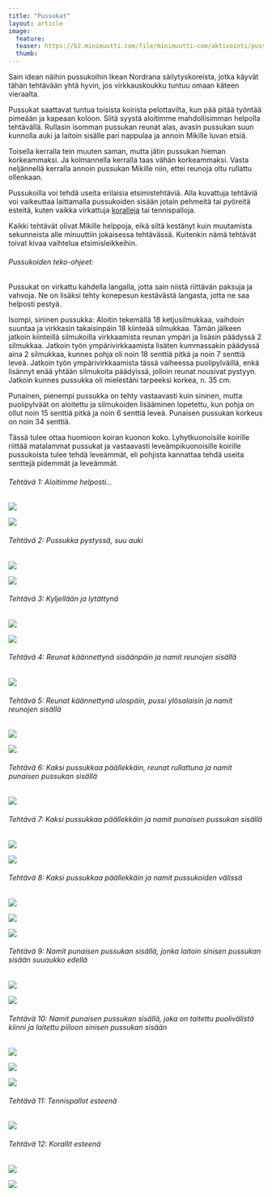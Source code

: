 ```yaml
---
title: "Pussukat"
layout: article
image:
  feature:
  teaser: https://b2.minimuutti.com/file/minimuutti-com/aktivointi/pussukat/DS01550-245px.jpg
  thumb:
---
```


Sain idean näihin pussukoihin Ikean Nordrana säilytyskoreista, jotka käyvät tähän tehtävään yhtä hyvin, jos virkkauskoukku tuntuu omaan käteen vieraalta.

Pussukat saattavat tuntua toisista koirista pelottavilta, kun pää pitää työntää pimeään ja kapeaan koloon. Siitä syystä aloitimme mahdollisimman helpolla tehtävällä. Rullasin isomman pussukan reunat alas, avasin pussukan suun kunnolla auki ja laitoin sisälle pari nappulaa ja annoin Mikille luvan etsiä.

Toisella kerralla tein muuten saman, mutta jätin pussukan hieman korkeammaksi. Ja kolmannella kerralla taas vähän korkeammaksi. Vasta neljännellä kerralla annoin pussukan Mikille niin, ettei reunoja oltu rullattu ollenkaan.

Pussukoilla voi tehdä useita erilaisia etsimistehtäviä. Alla kuvattuja tehtäviä voi vaikeuttaa laittamalla pussukoiden sisään jotain pehmeitä tai pyöreitä esteitä, kuten vaikka virkattuja [koralleja](/aktivointi/korallit/) tai tennispalloja.

Kaikki tehtävät olivat Mikille helppoja, eikä siltä kestänyt kuin muutamista sekunneista alle minuuttiin jokaisessa tehtävässä. Kuitenkin nämä tehtävät toivat kivaa vaihtelua etsimisleikkeihin.

###### Pussukoiden teko-ohjeet:

Pussukat on virkattu kahdella langalla, jotta sain niistä riittävän paksuja ja vahvoja. Ne on lisäksi tehty konepesun kestävästä langasta, jotta ne saa helposti pestyä.

Isompi, sininen pussukka: Aloitin tekemällä 18 ketjusilmukkaa, vaihdoin suuntaa ja virkkasin takaisinpäin 18 kiinteää silmukkaa. Tämän jälkeen jatkoin kiinteillä silmukoilla virkkaamista reunan ympäri ja lisäsin päädyssä 2 silmukkaa. Jatkoin työn ympärivirkkaamista lisäten kummassakin päädyssä aina 2 silmukkaa, kunnes pohja oli noin 18 senttiä pitkä ja noin 7 senttiä leveä. Jatkoin työn ympärivirkkaamista tässä vaiheessa puolipylväillä, enkä lisännyt enää yhtään silmukoita päädyissä, jolloin reunat nousivat pystyyn. Jatkoin kunnes pussukka oli mielestäni tarpeeksi korkea, n. 35 cm.

Punainen, pienempi pussukka on tehty vastaavasti kuin sininen, mutta puolipylväät on aloitettu ja silmukoiden lisääminen lopetettu, kun pohja on ollut noin 15 senttiä pitkä ja noin 6 senttiä leveä. Punaisen pussukan korkeus on noin 34 senttiä.

Tässä tulee ottaa huomioon koiran kuonon koko. Lyhytkuonoisille koirille riittää matalammat pussukat ja vastaavasti leveämpikuonoisille koirille pussukoista tulee tehdä leveämmät, eli pohjista kannattaa tehdä useita senttejä pidemmät ja leveämmät.

###### Tehtävä 1: Aloitimme helposti...

![](https://b2.minimuutti.com/file/minimuutti-com/aktivointi/pussukat/DS01371-800px.jpg)

![](https://b2.minimuutti.com/file/minimuutti-com/aktivointi/pussukat/DS01382-800px.jpg)

###### Tehtävä 2: Pussukka pystyssä, suu auki

![](https://b2.minimuutti.com/file/minimuutti-com/aktivointi/pussukat/DS01383-800px.jpg)

![](https://b2.minimuutti.com/file/minimuutti-com/aktivointi/pussukat/DS01425-800px.jpg)

###### Tehtävä 3: Kyljellään ja lytättynä

![](https://b2.minimuutti.com/file/minimuutti-com/aktivointi/pussukat/DS01402-800px.jpg)

![](https://b2.minimuutti.com/file/minimuutti-com/aktivointi/pussukat/DS01393-800px.jpg)

###### Tehtävä 4: Reunat käännettynä sisäänpäin ja namit reunojen sisällä

![](https://b2.minimuutti.com/file/minimuutti-com/aktivointi/pussukat/DS01433-800px.jpg)

###### Tehtävä 5: Reunat käännettynä ulospäin, pussi ylösalaisin ja namit reunojen sisällä

![](https://b2.minimuutti.com/file/minimuutti-com/aktivointi/pussukat/DS01454-800px.jpg)

![](https://b2.minimuutti.com/file/minimuutti-com/aktivointi/pussukat/DS01455-800px.jpg)

###### Tehtävä 6: Kaksi pussukkaa päällekkäin, reunat rullattuna ja namit punaisen pussukan sisällä

![](https://b2.minimuutti.com/file/minimuutti-com/aktivointi/pussukat/DS01484-800px.jpg)

###### Tehtävä 7: Kaksi pussukkaa päällekkäin ja namit punaisen pussukan sisällä

![](https://b2.minimuutti.com/file/minimuutti-com/aktivointi/pussukat/DS01505-800px.jpg)

![](https://b2.minimuutti.com/file/minimuutti-com/aktivointi/pussukat/DS01550-800px.jpg)

###### Tehtävä 8: Kaksi pussukkaa päällekkäin ja namit pussukoiden välissä

![](https://b2.minimuutti.com/file/minimuutti-com/aktivointi/pussukat/DS01513-800px.jpg)

![](https://b2.minimuutti.com/file/minimuutti-com/aktivointi/pussukat/DS01516-800px.jpg)

![](https://b2.minimuutti.com/file/minimuutti-com/aktivointi/pussukat/DS01576-800px.jpg)

###### Tehtävä 9: Namit punaisen pussukan sisällä, jonka laitoin sinisen pussukan sisään suuaukko edellä

![](https://b2.minimuutti.com/file/minimuutti-com/aktivointi/pussukat/DS01581-800px.jpg)

![](https://b2.minimuutti.com/file/minimuutti-com/aktivointi/pussukat/DS01589-800px.jpg)

###### Tehtävä 10: Namit punaisen pussukan sisällä, joka on taitettu puolivälistä kiinni ja laitettu piiloon sinisen pussukan sisään

![](https://b2.minimuutti.com/file/minimuutti-com/aktivointi/pussukat/DS01605-800px.jpg)

![](https://b2.minimuutti.com/file/minimuutti-com/aktivointi/pussukat/DS01669-800px.jpg)

![](https://b2.minimuutti.com/file/minimuutti-com/aktivointi/pussukat/DS01631-800px.jpg)

###### Tehtävä 11: Tennispallot esteenä

![](https://b2.minimuutti.com/file/minimuutti-com/aktivointi/pussukat/DS01642-800px.jpg)

###### Tehtävä 12: Korallit esteenä

![](https://b2.minimuutti.com/file/minimuutti-com/aktivointi/pussukat/DS01654-800px.jpg)

![](https://b2.minimuutti.com/file/minimuutti-com/aktivointi/pussukat/DS01657-800px.jpg)
